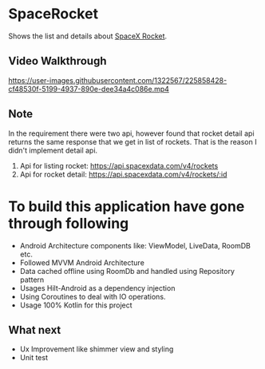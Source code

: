 # SpaceRocket
Shows the list and details about [SpaceX Rocket](https://github.com/r-spacex/SpaceX-API).

## Video Walkthrough
https://user-images.githubusercontent.com/1322567/225858428-cf48530f-5199-4937-890e-dee34a4c086e.mp4

## Note
In the requirement there were two api,  however found that rocket detail api returns the same response that we get in list of rockets. That is the reason I didn't implement detail api.

1. Api for listing rocket:
https://api.spacexdata.com/v4/rockets
2. Api for rocket detail:
https://api.spacexdata.com/v4/rockets/:id

# To build this application have gone through following 
- Android Architecture components like: ViewModel, LiveData, RoomDB etc.
- Followed MVVM Android Architecture 
- Data cached offline using RoomDb and handled using Repository pattern
- Usages Hilt-Android as a dependency injection
- Using Coroutines to deal with IO operations.
- Usage 100% Kotlin for this project



## What next
- Ux Improvement like shimmer view and styling
- Unit test
